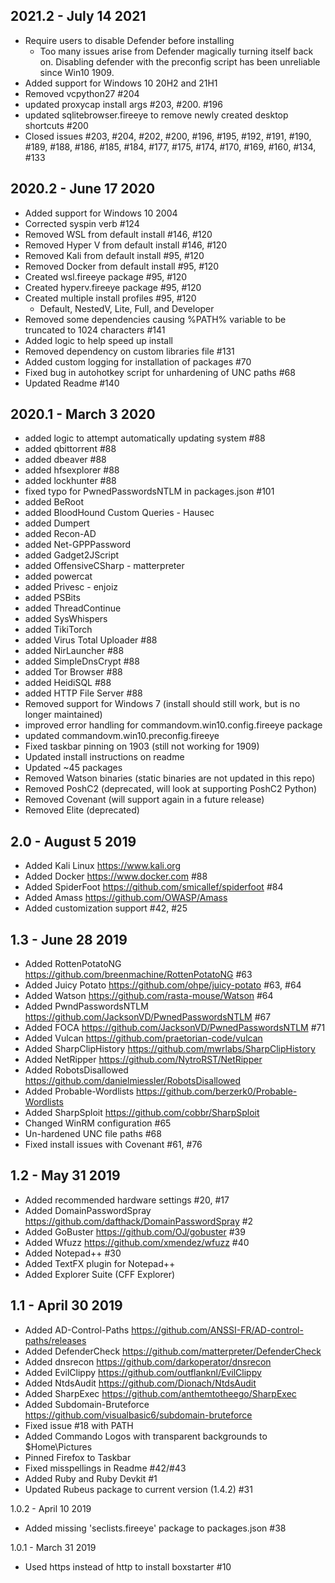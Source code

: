 ## 2021.2 - July 14 2021
- Require users to disable Defender before installing
  * Too many issues arise from Defender magically turning itself back on. Disabling defender with the preconfig script has been unreliable since Win10 1909.
- Added support for Windows 10 20H2 and 21H1
- Removed vcpython27 #204
- updated proxycap install args #203, #200. #196
- updated sqlitebrowser.fireeye to remove newly created desktop shortcuts #200
- Closed issues #203, #204, #202, #200, #196, #195, #192, #191, #190, #189, #188, #186, #185, #184, #177, #175, #174, #170, #169, #160, #134, #133

## 2020.2 - June 17 2020
- Added support for Windows 10 2004
- Corrected syspin verb #124
- Removed WSL from default install #146, #120
- Removed Hyper V from default install #146, #120
- Removed Kali from default install #95, #120
- Removed Docker from default install #95, #120
- Created wsl.fireeye package #95, #120
- Created hyperv.fireeye package #95, #120 
- Created multiple install profiles #95, #120
  - Default, NestedV, Lite, Full, and Developer
- Removed some dependencies causing %PATH% variable to be truncated to 1024 characters #141
- Added logic to help speed up install
- Removed dependency on custom libraries file #131
- Added custom logging for installation of packages #70
- Fixed bug in autohotkey script for unhardening of UNC paths #68
- Updated Readme #140

## 2020.1 - March 3 2020
- added logic to attempt automatically updating system #88
- added qbittorrent #88
- added dbeaver #88
- added hfsexplorer #88
- added lockhunter #88
- fixed typo for PwnedPasswordsNTLM in packages.json #101
- added BeRoot
- added BloodHound Custom Queries - Hausec
- added Dumpert
- added Recon-AD
- added Net-GPPPassword
- added Gadget2JScript
- added OffensiveCSharp - matterpreter
- added powercat
- added Privesc - enjoiz
- added PSBits
- added ThreadContinue
- added SysWhispers
- added TikiTorch
- added Virus Total Uploader #88
- added NirLauncher #88
- added SimpleDnsCrypt #88
- added Tor Browser #88
- added HeidiSQL #88
- added HTTP File Server #88
- Removed support for Windows 7 (install should still work, but is no longer maintained)
- improved error handling for commandovm.win10.config.fireeye package
- updated commandovm.win10.preconfig.fireeye
- Fixed taskbar pinning on 1903 (still not working for 1909)
- Updated install instructions on readme
- Updated ~45 packages
- Removed Watson binaries (static binaries are not updated in this repo)
- Removed PoshC2 (deprecated, will look at supporting PoshC2 Python)
- Removed Covenant (will support again in a future release)
- Removed Elite (deprecated)

## 2.0 - August 5 2019
- Added Kali Linux https://www.kali.org
- Added Docker https://www.docker.com #88
- Added SpiderFoot https://github.com/smicallef/spiderfoot #84
- Added Amass https://github.com/OWASP/Amass
- Added customization support #42, #25 

## 1.3 - June 28 2019
- Added RottenPotatoNG https://github.com/breenmachine/RottenPotatoNG #63
- Added Juicy Potato https://github.com/ohpe/juicy-potato #63, #64
- Added Watson https://github.com/rasta-mouse/Watson #64
- Added PwndPasswordsNTLM https://github.com/JacksonVD/PwnedPasswordsNTLM #67
- Added FOCA https://github.com/JacksonVD/PwnedPasswordsNTLM #71 
- Added Vulcan https://github.com/praetorian-code/vulcan
- Added SharpClipHistory https://github.com/mwrlabs/SharpClipHistory
- Added NetRipper https://github.com/NytroRST/NetRipper
- Added RobotsDisallowed https://github.com/danielmiessler/RobotsDisallowed
- Added Probable-Wordlists https://github.com/berzerk0/Probable-Wordlists
- Added SharpSploit https://github.com/cobbr/SharpSploit
- Changed WinRM configuration #65
- Un-hardened UNC file paths #68
- Fixed install issues with Covenant #61, #76

## 1.2 - May 31 2019
- Added recommended hardware settings #20, #17
- Added DomainPasswordSpray https://github.com/dafthack/DomainPasswordSpray #2
- Added GoBuster https://github.com/OJ/gobuster #39
- Added Wfuzz https://github.com/xmendez/wfuzz #40
- Added Notepad++ #30
- Added TextFX plugin for Notepad++
- Added Explorer Suite (CFF Explorer)

## 1.1 - April 30 2019
- Added AD-Control-Paths https://github.com/ANSSI-FR/AD-control-paths/releases
- Added DefenderCheck https://github.com/matterpreter/DefenderCheck
- Added dnsrecon https://github.com/darkoperator/dnsrecon
- Added EvilClippy https://github.com/outflanknl/EvilClippy
- Added NtdsAudit https://github.com/Dionach/NtdsAudit
- Added SharpExec https://github.com/anthemtotheego/SharpExec
- Added Subdomain-Bruteforce https://github.com/visualbasic6/subdomain-bruteforce
- Fixed issue #18 with PATH 
- Added Commando Logos with transparent backgrounds to $Home\Pictures
- Pinned Firefox to Taskbar
- Fixed misspellings in Readme #42/#43
- Added Ruby and Ruby Devkit #1
- Updated Rubeus package to current version (1.4.2) #31

1.0.2 - April 10 2019
- Added missing 'seclists.fireeye' package to packages.json #38

1.0.1 - March 31 2019
- Used https instead of http to install boxstarter #10